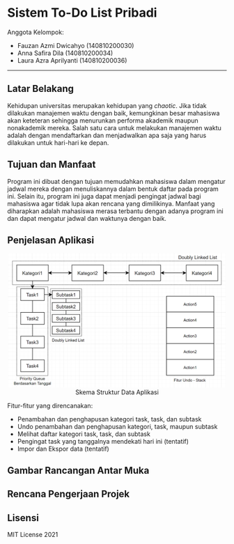 # Sistem To-Do List Pribadi

Anggota Kelompok:
* Fauzan Azmi Dwicahyo (140810200030)
* Anna Safira Dila (140810200034)
* Laura Azra Aprilyanti (140810200036)
---
## Latar Belakang
Kehidupan universitas merupakan kehidupan yang *chaotic*. Jika tidak dilakukan manajemen waktu dengan baik, kemungkinan besar mahasiswa akan keteteran sehingga menurunkan performa akademik maupun nonakademik mereka. Salah satu cara untuk melakukan manajemen waktu adalah dengan mendaftarkan dan menjadwalkan apa saja yang harus dilakukan untuk hari-hari ke depan.

## Tujuan dan Manfaat
Program ini dibuat dengan tujuan memudahkan mahasiswa dalam mengatur jadwal mereka dengan menuliskannya dalam bentuk daftar pada program ini. Selain itu, program ini juga dapat menjadi pengingat jadwal bagi mahasiswa agar tidak lupa akan rencana yang dimilikinya. Manfaat yang diharapkan adalah mahasiswa merasa terbantu dengan adanya program ini dan dapat mengatur jadwal dan waktunya dengan baik.


## Penjelasan Aplikasi
<p align="center">
<img src="img/skema_data.png" width="500"><br>
Skema Struktur Data Aplikasi
</p>

Fitur-fitur yang direncanakan:
- Penambahan dan penghapusan kategori task, task, dan subtask
- Undo penambahan dan penghapusan kategori, task, maupun subtask
- Melihat daftar kategori task, task, dan subtask
- Pengingat task yang tanggalnya mendekati hari ini (tentatif)
- Impor dan Ekspor data (tentatif)
## Gambar Rancangan Antar Muka
<!--
Buat rancangan antar muka selengkap mungkin sesuai fungsi aplikasinya. rancangan antar muka
diusahakan serapih dan seindah mungkin. tools yang digunakan dalam pembuatan rancangan gambar
dibebaskan sesuai kreatifitas kalian
!-->


## Rencana Pengerjaan Projek
<!--
Dalam kondisi pandemi seperti ini, tidak memungkinkan untuk bertemu bertatap muka. Maka dari itu
jelaskan bagaimana kalian bekerja sama, berkoordinasi, pembagian kerja.Tools apa yang kalian gunakan
untuk bekerja bersama sama cth github, google docs, google meet>ibebaskan sesuai kreatifitas kalian
!-->


## Lisensi

MIT License 2021